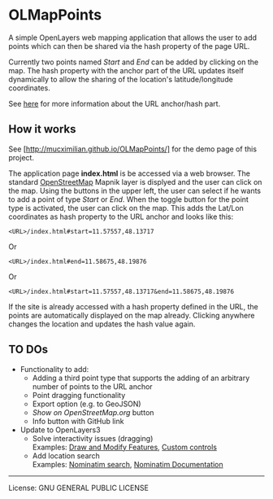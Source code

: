 # OLMapPoints

A simple OpenLayers web mapping application that allows the user to add points which can then be shared via the hash property of the page URL.

Currently two points named *Start* and *End* can be added by clicking on the map. The hash property with the anchor part of the URL updates itself dynamically to allow the sharing of the location's latitude/longitude coordinates. 

See [here](http://www.w3schools.com/jsref/obj_location.asp) for more information about the URL anchor/hash part.

## How it works

See [http://mucximilian.github.io/OLMapPoints/] for the demo page of this project.

The application page **index.html** is be accessed via a web browser. The standard [OpenStreetMap](http://www.penstreetmap.org) Mapnik layer is displyed and the user can click on the map. Using the buttons in the upper left, the user can select if he wants to add a point of type *Start* or *End*. When the toggle button for the point type is activated, the user can click on the map. This adds the Lat/Lon coordinates as hash property to the URL anchor and looks like this:

    <URL>/index.html#start=11.57557,48.13717

Or

    <URL>/index.html#end=11.58675,48.19876

Or

    <URL>/index.html#start=11.57557,48.13717&end=11.58675,48.19876
    
If the site is already accessed with a hash property defined in the URL, the points are automatically displayed on the map already. Clicking anywhere changes the location and updates the hash value again.

## TO DOs
* Functionality to add:
  * Adding a third point type that supports the adding of an arbitrary number of points to the URL anchor
  * Point dragging functionality
  * Export option (e.g. to GeoJSON)
  * *Show on OpenStreetMap.org* button
  * Info button with GitHub link
* Update to OpenLayers3
  * Solve interactivity issues (dragging)  
    Examples: [Draw and Modify Features](http://openlayers.org/en/v3.12.1/examples/draw-and-modify-features.html), [Custom controls](http://openlayers.org/en/v3.5.0/examples/custom-controls.html)
  * Add location search  
    Examples: [Nominatim search](http://jsfiddle.net/TimLucas/vbaupe30/5/), [Nominatim Documentation](http://wiki.openstreetmap.org/wiki/Nominatim)

* * *
License: GNU GENERAL PUBLIC LICENSE

